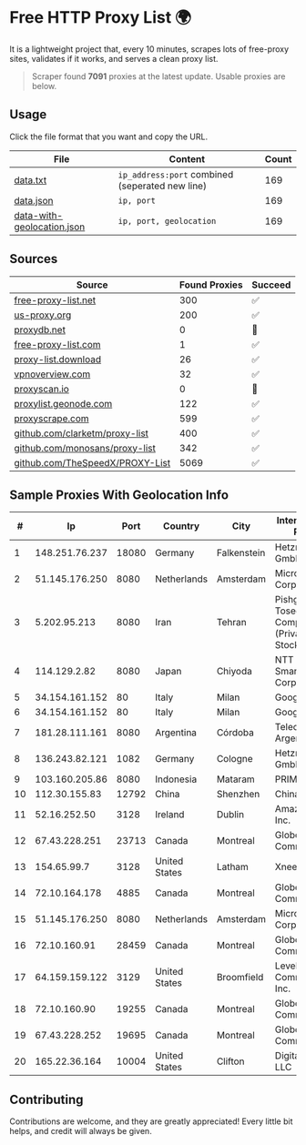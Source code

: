 
# Free HTTP Proxy List 🌍

It is a lightweight project that, every 10 minutes, scrapes lots of free-proxy sites, validates if it works, and serves a clean proxy list.


> Scraper found **7091** proxies at the latest update. Usable proxies are below.

## Usage

Click the file format that you want and copy the URL.


|File|Content|Count|
|----|-------|-----|
|[data.txt](https://raw.githubusercontent.com/themiralay/Proxy-List-World/master/data.txt)|`ip_address:port` combined (seperated new line)|169|
|[data.json](https://raw.githubusercontent.com/themiralay/Proxy-List-World/master/data.json)|`ip, port`|169|
|[data-with-geolocation.json](https://raw.githubusercontent.com/themiralay/Proxy-List-World/master/data-with-geolocation.json)|`ip, port, geolocation`|169|

## Sources

|Source|Found Proxies|Succeed|
|------|-------------|-------|
|[free-proxy-list.net](https://free-proxy-list.net)|300|✅|
|[us-proxy.org](https://www.us-proxy.org)|200|✅|
|[proxydb.net](http://proxydb.net)|0|🚫|
|[free-proxy-list.com](https://free-proxy-list.com/?page=&port=&type%5B%5D=http&type%5B%5D=https&up_time=0&search=Search)|1|✅|
|[proxy-list.download](https://www.proxy-list.download/HTTP)|26|✅|
|[vpnoverview.com](https://vpnoverview.com/privacy/anonymous-browsing/free-proxy-servers)|32|✅|
|[proxyscan.io](https://www.proxyscan.io)|0|🚫|
|[proxylist.geonode.com](https://proxylist.geonode.com/api/proxy-list?limit=300&page=1&sort_by=lastChecked&sort_type=desc&protocols=http,https)|122|✅|
|[proxyscrape.com](https://api.proxyscrape.com/v2/?request=displayproxies&protocol=http&timeout=10000&country=all&ssl=all&anonymity=all)|599|✅|
|[github.com/clarketm/proxy-list](https://raw.githubusercontent.com/clarketm/proxy-list/master/proxy-list-raw.txt)|400|✅|
|[github.com/monosans/proxy-list](https://raw.githubusercontent.com/monosans/proxy-list/main/proxies/http.txt)|342|✅|
|[github.com/TheSpeedX/PROXY-List](https://raw.githubusercontent.com/TheSpeedX/PROXY-List/master/http.txt)|5069|✅|


## Sample Proxies With Geolocation Info

|#|Ip|Port|Country|City|Internet Service Provider|
|-|--|----|-------|----|-------------------------|
|1|148.251.76.237|18080|Germany|Falkenstein|Hetzner Online GmbH|
|2|51.145.176.250|8080|Netherlands|Amsterdam|Microsoft Corporation|
|3|5.202.95.213|8080|Iran|Tehran|Pishgaman Toseeh Ertebatat Company (Private Joint Stock)|
|4|114.129.2.82|8080|Japan|Chiyoda|NTT SmartConnect Corporation|
|5|34.154.161.152|80|Italy|Milan|Google LLC|
|6|34.154.161.152|80|Italy|Milan|Google LLC|
|7|181.28.111.161|8080|Argentina|Córdoba|Telecom Argentina S.A|
|8|136.243.82.121|1082|Germany|Cologne|Hetzner Online GmbH|
|9|103.160.205.86|8080|Indonesia|Mataram|PRIME|
|10|112.30.155.83|12792|China|Shenzhen|China Mobile|
|11|52.16.252.50|3128|Ireland|Dublin|Amazon.com, Inc.|
|12|67.43.228.251|23713|Canada|Montreal|GloboTech Communications|
|13|154.65.99.7|3128|United States|Latham|Xneelo (Pty) Ltd|
|14|72.10.164.178|4885|Canada|Montreal|GloboTech Communications|
|15|51.145.176.250|8080|Netherlands|Amsterdam|Microsoft Corporation|
|16|72.10.160.91|28459|Canada|Montreal|GloboTech Communications|
|17|64.159.159.122|3129|United States|Broomfield|Level 3 Communications, Inc.|
|18|72.10.160.90|19255|Canada|Montreal|GloboTech Communications|
|19|67.43.228.252|19695|Canada|Montreal|GloboTech Communications|
|20|165.22.36.164|10004|United States|Clifton|DigitalOcean, LLC|



## Contributing

Contributions are welcome, and they are greatly appreciated! Every
little bit helps, and credit will always be given.

